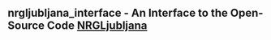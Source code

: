 ## nrgljubljana_interface - An Interface to the Open-Source Code [NRGLjubljana](https://github.com/rokzitko/nrgljubljana)
